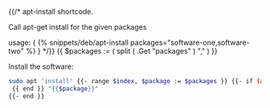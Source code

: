 {{/*
apt-install shortcode.

Call apt-get install for the given packages

usage: { {% snippets/deb/apt-install packages="software-one,software-two" %} }
*/}}
{{ $packages := ( split ( .Get "packages" ) "," ) }}

Install the software:

```bash
sudo apt 'install' {{- range $index, $package := $packages }} {{- if (and (not (eq $index 0)) (modBool $index 2)) }} \
 {{ end }} "{{$package}}"
{{- end }}
```
